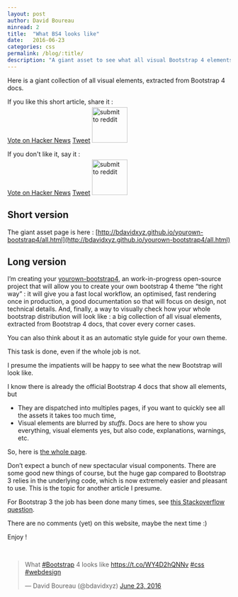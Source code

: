 ```yaml
---
layout: post
author: David Boureau
minread: 2
title:  "What BS4 looks like"
date:   2016-06-23
categories: css
permalink: /blog/:title/
description: "A giant asset to see what all visual Bootstrap 4 elements"
---
```



Here is a giant collection of all visual elements, extracted from Bootstrap 4 docs.

If you like this short article, share it :

<div>

<a href="https://news.ycombinator.com/submit" class="hn-button" data-title="What Bootstrap 4 looks like" data-url="http://bdavidxyz.com/blog/what-bootstrap4-looks-like" data-style="facebook">Vote on Hacker News</a>
<a href="https://twitter.com/share" class="twitter-share-button" data-text="What Bootstrap 4 looks like" data-via="bdavidxyz" >Tweet</a> 
<a href="//www.reddit.com/submit" onclick="window.location = '//www.reddit.com/submit?url=' + encodeURIComponent(window.location); return false"> <img src="//www.redditstatic.com/spreddit10.gif" alt="submit to reddit" border="0" style="width:80px;margin-top:-10px" /> </a>
</div>

If you don't like it, say it : 

<div>

<a href="https://news.ycombinator.com/submit" class="hn-button" data-title="What Bootstrap 4 looks like" data-url="http://bdavidxyz.com/blog/what-bootstrap4-looks-like" data-style="facebook">Vote on Hacker News</a>
<a href="https://twitter.com/share" class="twitter-share-button" data-text="What Bootstrap 4 looks like" data-via="bdavidxyz" >Tweet</a> 
<a href="//www.reddit.com/submit" onclick="window.location = '//www.reddit.com/submit?url=' + encodeURIComponent(window.location); return false"> <img src="//www.redditstatic.com/spreddit10.gif" alt="submit to reddit" border="0" style="width:80px;margin-top:-10px" /> </a>
</div>


## Short version

The giant asset page is here : [http://bdavidxyz.github.io/yourown-bootstrap4/all.html](http://bdavidxyz.github.io/yourown-bootstrap4/all.html)

## Long version

I’m creating your [yourown-bootstrap4](https://github.com/bdavidxyz/yourown-bootstrap4), an work-in-progress open-source project that will allow you to create your own bootstrap 4 theme “the right way” : it will give you a fast local workflow, an optimised, fast rendering once in production, a good documentation so that will focus on design, not technical details. And, finally, a way to visually check how your whole bootstrap distribution will look like : a big collection of all visual elements, extracted from Bootstrap 4 docs, that cover every corner cases.

You can also think about it as an automatic style guide for your own theme.

This task is done, even if the whole job is not.

I presume the impatients will be happy to see what the new Bootstrap will look like.

I know there is already the official Bootstrap 4 docs that show all elements, but

- They are dispatched into multiples pages, if you want to quickly see all the assets it takes too much time,
- Visual elements are blurred by _stuffs_. Docs are here to show you everything, visual elements yes, but also code, explanations, warnings, etc.

So, here is [the whole page](http://bdavidxyz.github.io/yourown-bootstrap4/all.html).  

Don’t expect a bunch of new spectacular visual components. There are some good new things of course, but the huge gap compared to Bootstrap 3 relies in the underlying code, which is now extremely easier and pleasant to use. This is the topic for another article I presume.

For Bootstrap 3 the job has been done many times, see [this Stackoverflow question](http://stackoverflow.com/questions/15233089/is-there-a-giant-asset-page-of-all-bootstrap-elements-that-i-can-re-style).

There are no comments (yet) on this website, maybe the next time :)

Enjoy !
<p>&nbsp;</p>
<div class="u-htube u-htube--center">
  <blockquote class="twitter-tweet" data-lang="en"><p lang="en" dir="ltr">What <a href="https://twitter.com/hashtag/Bootstrap?src=hash">#Bootstrap</a> 4 looks like <a href="https://t.co/WY4D2hQNNv">https://t.co/WY4D2hQNNv</a> <a href="https://twitter.com/hashtag/css?src=hash">#css</a> <a href="https://twitter.com/hashtag/webdesign?src=hash">#webdesign</a></p>&mdash; David Boureau (@bdavidxyz) <a href="https://twitter.com/bdavidxyz/status/745917309747924992">June 23, 2016</a></blockquote>
</div>

